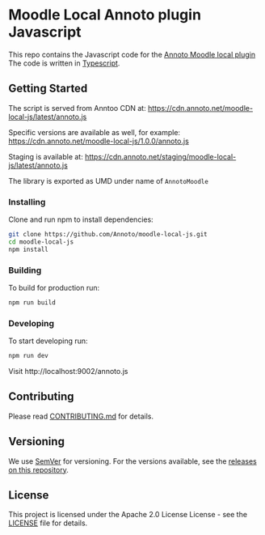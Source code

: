 # Moodle Local Annoto plugin Javascript

This repo contains the Javascript code for the [Annoto Moodle local plugin](https://github.com/Annoto/moodle-local_annoto)
The code is written in [Typescript].

[typescript]: https://www.typescriptlang.org/

## Getting Started


The script is served from Anntoo CDN at: https://cdn.annoto.net/moodle-local-js/latest/annoto.js

Specific versions are available as well, for example: https://cdn.annoto.net/moodle-local-js/1.0.0/annoto.js

Staging is available at: https://cdn.annoto.net/staging/moodle-local-js/latest/annoto.js

The library is exported as UMD under name of `AnnotoMoodle`

### Installing

Clone and run npm to install dependencies:

```sh
git clone https://github.com/Annoto/moodle-local-js.git
cd moodle-local-js
npm install
```

### Building

To build for production run:

```sh
npm run build
```

### Developing

To start developing run:

```sh
npm run dev
```

Visit http://localhost:9002/annoto.js

## Contributing

Please read [CONTRIBUTING.md](CONTRIBUTING.md) for details.

## Versioning

We use [SemVer](http://semver.org/) for versioning. For the versions available, see the [releases on this repository](https://github.com/Annoto/moodle-local-js/releases).

## License

This project is licensed under the Apache 2.0 License License - see the [LICENSE](LICENSE) file for details.
